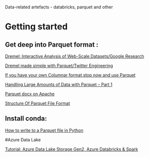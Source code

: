 Data-related artefacts - databricks, parquet and other

# Getting started
## Get deep into Parquet format :
[Dremel: Interactive Analysis of Web-Scale Datasets/Google Research](https://research.google/pubs/pub36632/)

[Dremel made simple with Parquet/Twitter Engineering](https://blog.twitter.com/engineering/en_us/a/2013/dremel-made-simple-with-parquet.html)

[If you have your own Columnar format,stop now and use Parquet](http://www.hpts.ws/papers/2015/lightning/Parquet-HPTS-Lightning-talk.pdf)

[Handling Large Amounts of Data with Parquet – Part 1](https://miuv.blog/2018/08/21/handling-large-amounts-of-data-with-parquet-part-1/)

[Parquet docx on Apache](https://parquet.apache.org/documentation/latest/)

[Structure Of Parquet File Format](https://luminousmen.com/post/big-data-file-formats)


## Install conda:
[How to write to a Parquet file in Python](https://easydata.engineering/how-to-write-parquet-file-in-python)


#Azure Data Lake 

[Tutorial: Azure Data Lake Storage Gen2, Azure Databricks & Spark](https://docs.microsoft.com/en-us/azure/storage/blobs/data-lake-storage-use-databricks-spark)
